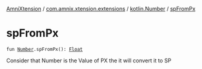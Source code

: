 [AmniXtension](../../index.md) / [com.amnix.xtension.extensions](../index.md) / [kotlin.Number](index.md) / [spFromPx](./sp-from-px.md)

# spFromPx

`fun `[`Number`](https://kotlinlang.org/api/latest/jvm/stdlib/kotlin/-number/index.html)`.spFromPx(): `[`Float`](https://kotlinlang.org/api/latest/jvm/stdlib/kotlin/-float/index.html)

Consider that Number is the Value of PX the it will convert it to SP

